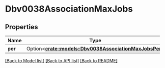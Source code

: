 # Dbv0038AssociationMaxJobs

## Properties

Name | Type | Description | Notes
------------ | ------------- | ------------- | -------------
**per** | Option<[**crate::models::Dbv0038AssociationMaxJobsPer**](dbv0_0_38_association_max_jobs_per.md)> |  | [optional]

[[Back to Model list]](../README.md#documentation-for-models) [[Back to API list]](../README.md#documentation-for-api-endpoints) [[Back to README]](../README.md)


